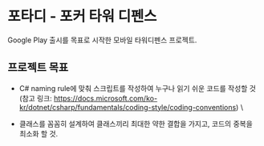 # 포타디 - 포커 타워 디펜스
Google Play 출시를 목표로 시작한 모바일 타워디펜스 프로젝트.

## 프로젝트 목표
+ C# naming rule에 맞춰 스크립트를 작성하여 누구나 읽기 쉬운 코드를 작성할 것 \
(참고 링크: https://docs.microsoft.com/ko-kr/dotnet/csharp/fundamentals/coding-style/coding-conventions) \
* 클래스를 꼼꼼히 설계하여 클래스끼리 최대한 약한 결합을 가지고, 코드의 중복을 최소화 할 것.
